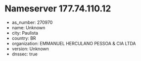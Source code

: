 # Nameserver 177.74.110.12

* as_number: 270970
* name: Unknown
* city: Paulista
* country: BR
* organization: EMMANUEL HERCULANO PESSOA & CIA LTDA
* version: Unknown
* dnssec: true

